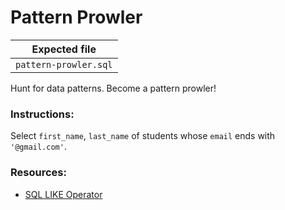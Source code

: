 # Pattern Prowler

| Expected file      |
| ------------------ |
| `pattern-prowler.sql` |

Hunt for data patterns. Become a pattern prowler!

### Instructions:

Select `first_name`, `last_name` of students whose `email` ends with `'@gmail.com'`.

### Resources:

- [SQL LIKE Operator](https://www.w3schools.com/sql/sql_like.asp)
